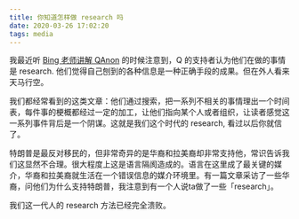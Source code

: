 ```yaml
---
title: 你知道怎样做 research 吗
date: 2020-03-26 17:02:20
tags: media
---
```


我最近听 [Bing 老师讲解 QAnon](https://lunhuan.fm/episodes/15) 的时候注意到，Q 的支持者认为他们在做的事情是 research. 他们觉得自己刨到的各种信息是一种正确手段的成果。但在外人看来天马行空。

我们都经常看到的这类文章：他们通过搜索，把一系列不相关的事情理出一个时间表，每件事的梗概都经过一定的加工，让他们指向某个人或者组织，让读者感觉这一系列事件背后是一个阴谋。这就是我们这个时代的 research, 看过以后你就信了。

特朗普是最反对移民的，但非常奇异的是华裔和拉美裔却非常支持他，常识告诉我们这显然不合理。很大程度上这是语言隔阂造成的。语言在这里成了最关键的媒介，华裔和拉美裔就生活在一个错误信息的媒介环境里。有一篇文章采访了一些华裔，问他们为什么支持特朗普，我注意到有一个人说ta做了一些「research」。

我们这一代人的 research 方法已经完全溃败。
